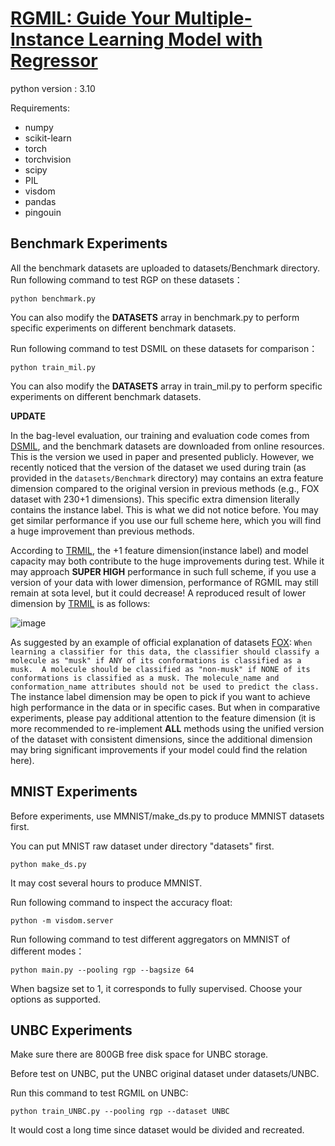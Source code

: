 
# [RGMIL: Guide Your Multiple-Instance Learning Model with Regressor](https://proceedings.neurips.cc/paper_files/paper/2023/hash/6feb9b30798abcfae937760d183605e1-Abstract-Conference.html)

python version : 3.10

Requirements:
- numpy
- scikit-learn
- torch
- torchvision
- scipy
- PIL 
- visdom
- pandas
- pingouin

## Benchmark Experiments

All the benchmark datasets are uploaded to datasets/Benchmark directory.
Run following command to test RGP on these datasets：

```python benchmark.py```

You can also modify the **DATASETS** array in benchmark.py to perform specific experiments on different benchmark datasets.

Run following command to test DSMIL on these datasets for comparison：

```python train_mil.py```

You can also modify the **DATASETS** array in train_mil.py to perform specific experiments on different benchmark datasets.


**UPDATE**

In the bag-level evaluation, our training and evaluation code comes from [DSMIL](https://github.com/binli123/dsmil-wsi), and the benchmark datasets are downloaded from online resources. This is the version we used in paper and presented publicly. However, we recently noticed that the version of the dataset we used during train (as provided in the `datasets/Benchmark` directory) may contains an extra feature dimension compared to the original version in previous methods (e.g., FOX dataset with 230+1 dimensions).  This specific extra dimension literally contains the instance label. This is what we did not notice before. You may get similar performance if you use our full scheme here, which you will find a huge improvement than previous methods. 


According to [TRMIL](https://arxiv.org/abs/2307.14025), the +1 feature dimension(instance label) and model capacity may both contribute to the huge improvements during test. While it may approach **SUPER HIGH** performance in such full scheme, if you use a version of your data with lower dimension, performance of RGMIL may still remain at sota level, but it could decrease! A reproduced result of lower dimension by [TRMIL](https://arxiv.org/abs/2307.14025) is as follows:

![image](https://github.com/user-attachments/assets/44f6a61b-bd1c-43a5-803e-7549b6360fe8)


As suggested by an example of official explanation of datasets [FOX](https://archive.ics.uci.edu/dataset/74/musk+version+1): `When learning a classifier for this data, the classifier should classify a molecule as "musk" if ANY of its conformations is classified as a musk.  A molecule should be classified as "non-musk" if NONE of its conformations is classified as a musk. The molecule_name and conformation_name attributes should not be used to predict the class.` The instance label dimension may be open to pick if you want to achieve high performance in the data or in specific cases. But when in comparative experiments, please pay additional attention to the feature dimension (it is more recommended to re-implement **ALL** methods using the unified version of the dataset with consistent dimensions, since the additional dimension may bring significant improvements if your model could find the relation here). 

## MNIST Experiments

Before experiments, use MMNIST/make_ds.py to produce MMNIST datasets first.

You can put MNIST raw dataset under directory "datasets" first.

```python make_ds.py```

It may cost several hours to produce MMNIST.

Run following command to inspect the accuracy float:

```python -m visdom.server```

Run following command to test different aggregators on MMNIST of different modes：

```python main.py --pooling rgp --bagsize 64```

When bagsize set to 1, it corresponds to fully supervised. Choose your options as supported.



## UNBC Experiments
Make sure there are 800GB free disk space for UNBC storage.

Before test on UNBC, put the UNBC original dataset under datasets/UNBC.

Run this command to test RGMIL on UNBC:

```python train_UNBC.py --pooling rgp --dataset UNBC```

It would cost a long time since dataset would be divided and recreated.




